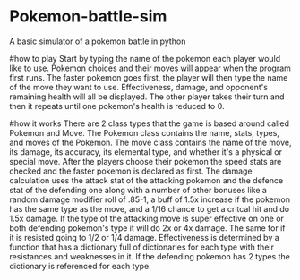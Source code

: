 # Pokemon-battle-sim
A basic simulator of a pokemon battle in python

#how to play
Start by typing the name of the pokemon each player would like to use.
Pokemon choices and their moves will appear when the program first runs.
The faster pokemon goes first, the player will then type the name of the move they want to use.
Effectiveness, damage, and opponent's remaining health will all be displayed.
The other player takes their turn and then it repeats until one pokemon's health is reduced to 0.

#how it works
There are 2 class types that the game is based around called Pokemon and Move.
The Pokemon class contains the name, stats, types, and moves of the Pokemon.
The move class contains the name of the move, its damage, its accuracy, its elemental type, and whether it's a physical or special move.
After the players choose their pokemon the speed stats are checked and the faster pokemon is declared as first.
The damage calculation uses the attack stat of the attacking pokemon and the defence stat of the defending one
along with a number of other bonuses like a random damage modifier roll of .85-1, a buff of 1.5x increase if the pokemon has the same type as the move,
and a 1/16 chance to get a critcal hit and do 1.5x damage.
If the type of the attacking move is super effective on one or both defending pokemon's type it will do 2x or 4x damage. 
The same for if it is resisted going to 1/2 or 1/4 damage.
Effectiveness is determined by a function that has a dictionary full of dictionaries for each type with their resistances and weaknesses in it.
If the defending pokemon has 2 types the dictionary is referenced for each type.
